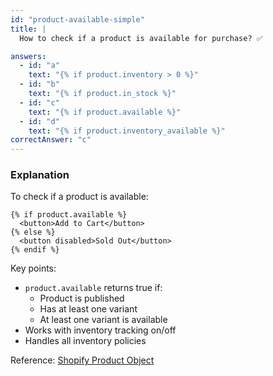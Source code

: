 ```yaml
---
id: "product-available-simple"
title: |
  How to check if a product is available for purchase? ✅

answers:
  - id: "a"
    text: "{% if product.inventory > 0 %}"
  - id: "b"
    text: "{% if product.in_stock %}"
  - id: "c"
    text: "{% if product.available %}"
  - id: "d"
    text: "{% if product.inventory_available %}"
correctAnswer: "c"
---
```


### Explanation

To check if a product is available:

```liquid
{% if product.available %}
  <button>Add to Cart</button>
{% else %}
  <button disabled>Sold Out</button>
{% endif %}
```

Key points:
- `product.available` returns true if:
  - Product is published
  - Has at least one variant
  - At least one variant is available
- Works with inventory tracking on/off
- Handles all inventory policies

Reference: [Shopify Product Object](https://shopify.dev/docs/api/liquid/objects/product) 